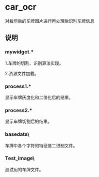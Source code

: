 # car_ocr
对裁剪后的车牌图片进行再处理后识别车牌信息

## 说明

### mywidget.*

1.车牌的切割、识别算法实现。

2.资源文件加载。

### process1.*

显示车牌灰度化和二值化后的结果。

### process2.*

显示车牌切割后的结果。

### basedata\

车牌中各个字符的特征值二进制文件。

### Test_image\

测试用的车牌文件。